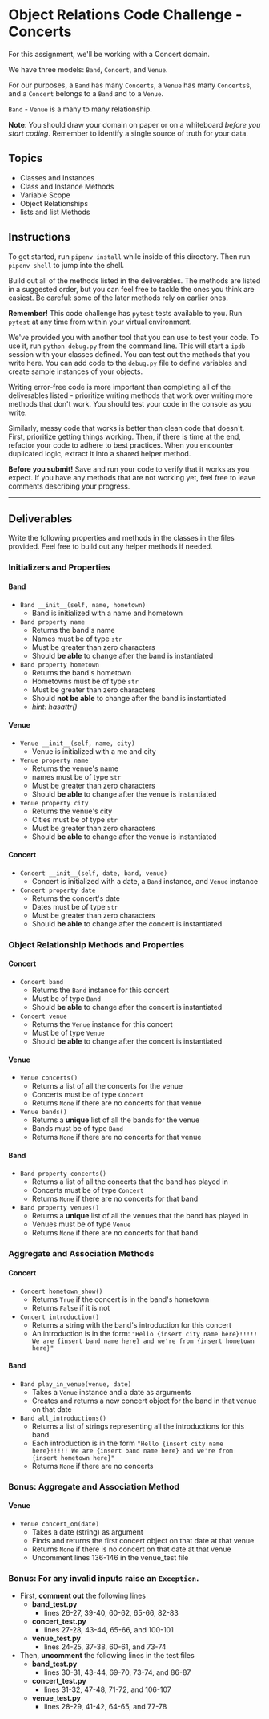 # Object Relations Code Challenge - Concerts

For this assignment, we'll be working with a Concert domain.

We have three models: `Band`, `Concert`, and `Venue`.

For our purposes, a `Band` has many `Concerts`, a `Venue` has many `Concerts`s,
and a `Concert` belongs to a `Band` and to a `Venue`.

`Band` - `Venue` is a many to many relationship.

**Note**: You should draw your domain on paper or on a whiteboard _before you
start coding_. Remember to identify a single source of truth for your data.

## Topics

- Classes and Instances
- Class and Instance Methods
- Variable Scope
- Object Relationships
- lists and list Methods

## Instructions

To get started, run `pipenv install` while inside of this directory. Then run
`pipenv shell` to jump into the shell.

Build out all of the methods listed in the deliverables. The methods are listed
in a suggested order, but you can feel free to tackle the ones you think are
easiest. Be careful: some of the later methods rely on earlier ones.

**Remember!** This code challenge has `pytest` tests available to you. Run
`pytest` at any time from within your virtual environment.

We've provided you with another tool that you can use to test your code. To use
it, run `python debug.py` from the command line. This will start a `ipdb`
session with your classes defined. You can test out the methods that you write
here. You can add code to the `debug.py` file to define variables and create
sample instances of your objects.

Writing error-free code is more important than completing all of the
deliverables listed - prioritize writing methods that work over writing more
methods that don't work. You should test your code in the console as you write.

Similarly, messy code that works is better than clean code that doesn't. First,
prioritize getting things working. Then, if there is time at the end, refactor
your code to adhere to best practices. When you encounter duplicated logic,
extract it into a shared helper method.

**Before you submit!** Save and run your code to verify that it works as you
expect. If you have any methods that are not working yet, feel free to leave
comments describing your progress.

---

## Deliverables

Write the following properties and methods in the classes in the files provided.
Feel free to build out any helper methods if needed.

### Initializers and Properties

#### Band

- `Band __init__(self, name, hometown)`
  - Band is initialized with a name and hometown
- `Band property name`
  - Returns the band's name
  - Names must be of type `str`
  - Must be greater than zero characters
  - Should **be able** to change after the band is instantiated
- `Band property hometown`
  - Returns the band's hometown
  - Hometowns must be of type `str`
  - Must be greater than zero characters
  - Should **not be able** to change after the band is instantiated
  - _hint: hasattr()_

#### Venue

- `Venue __init__(self, name, city)`
  - Venue is initialized with a me and city
- `Venue property name`
  - Returns the venue's name
  - names must be of type `str`
  - Must be greater than zero characters
  - Should **be able** to change after the venue is instantiated
- `Venue property city`
  - Returns the venue's city
  - Cities must be of type `str`
  - Must be greater than zero characters
  - Should **be able** to change after the venue is instantiated

#### Concert

- `Concert __init__(self, date, band, venue)`
  - Concert is initialized with a date, a `Band` instance, and `Venue` instance
- `Concert property date`
  - Returns the concert's date
  - Dates must be of type `str`
  - Must be greater than zero characters
  - Should **be able** to change after the concert is instantiated

### Object Relationship Methods and Properties

#### Concert

- `Concert band`
  - Returns the `Band` instance for this concert
  - Must be of type `Band`
  - Should **be able** to change after the concert is instantiated
- `Concert venue`
  - Returns the `Venue` instance for this concert
  - Must be of type `Venue`
  - Should **be able** to change after the concert is instantiated

#### Venue

- `Venue concerts()`
  - Returns a list of all the concerts for the venue
  - Concerts must be of type `Concert`
  - Returns `None` if there are no concerts for that venue
- `Venue bands()`
  - Returns a **unique** list of all the bands for the venue
  - Bands must be of type `Band`
  - Returns `None` if there are no concerts for that venue

#### Band

- `Band property concerts()`
  - Returns a list of all the concerts that the band has played in
  - Concerts must be of type `Concert`
  - Returns `None` if there are no concerts for that band
- `Band property venues()`
  - Returns a **unique** list of all the venues that the band has played in
  - Venues must be of type `Venue`
  - Returns `None` if there are no concerts for that band

### Aggregate and Association Methods

#### Concert

- `Concert hometown_show()`
  - Returns `True` if the concert is in the band's hometown
  - Returns `False` if it is not
- `Concert introduction()`
  - Returns a string with the band's introduction for this concert
  - An introduction is in the form:
    `"Hello {insert city name here}!!!!! We are {insert band name here} and we're from {insert hometown here}"`

#### Band

- `Band play_in_venue(venue, date)`
  - Takes a `Venue` instance and a date as arguments
  - Creates and returns a new concert object for the band in that venue on that
    date
- `Band all_introductions()`
  - Returns a list of strings representing all the introductions for this band
  - Each introduction is in the form
    `"Hello {insert city name here}!!!!! We are {insert band name here} and we're from {insert hometown here}"`
  - Returns `None` if there are no concerts

### Bonus: Aggregate and Association Method

#### Venue

- `Venue concert_on(date)`
  - Takes a date (string) as argument
  - Finds and returns the first concert object on that date at that venue
  - Returns `None` if there is no concert on that date at that venue
  - Uncomment lines 136-146 in the venue_test file

### Bonus: For any invalid inputs raise an `Exception`.

- First, **comment out** the following lines
  - **band_test.py**
    - lines 26-27, 39-40, 60-62, 65-66, 82-83
  - **concert_test.py**
    - lines 27-28, 43-44, 65-66, and 100-101
  - **venue_test.py**
    - lines 24-25, 37-38, 60-61, and 73-74
- Then, **uncomment** the following lines in the test files
  - **band_test.py**
    - lines 30-31, 43-44, 69-70, 73-74, and 86-87
  - **concert_test.py**
    - lines 31-32, 47-48, 71-72, and 106-107
  - **venue_test.py**
    - lines 28-29, 41-42, 64-65, and 77-78
